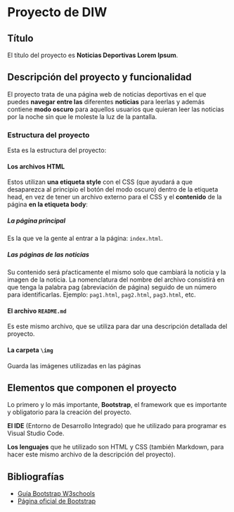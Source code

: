 # Proyecto de DIW

## Título
El título del proyecto es **Noticias Deportivas Lorem Ipsum**.

## Descripción del proyecto y funcionalidad
El proyecto trata de una página web de noticias deportivas en el que puedes **navegar entre las** diferentes **noticias** para leerlas y además contiene **modo oscuro** para aquellos usuarios que quieran leer las noticias por la noche sin que le moleste la luz de la pantalla.

### Estructura del proyecto
Esta es la estructura del proyecto:

#### Los archivos HTML
Estos utilizan **una etiqueta style** con el CSS (que ayudará a que desaparezca al principio el botón del modo oscuro) dentro de la etiqueta head, en vez de tener un archivo externo para el CSS y el **contenido** de la página **en la etiqueta body**:

##### La página principal

Es la que ve la gente al entrar a la página: `index.html`.

##### Las páginas de las noticias

Su contenido será pŕacticamente el mismo solo que cambiará la noticia y la imagen de la noticia. La nomenclatura del nombre del archivo consistirá en que tenga la palabra pag (abreviación de página) seguido de un número para identificarlas. Ejemplo: `pag1.html`, `pag2.html`, `pag3.html`, etc.

#### El archivo `README.md`

Es este mismo archivo, que se utiliza para dar una descripción detallada del proyecto.

#### La carpeta `\img`

Guarda las imágenes utilizadas en las páginas

## Elementos que componen el proyecto
Lo primero y lo más importante, **Bootstrap**, el framework que es importante y obligatorio para la creación del proyecto.

**El IDE** (Entorno de Desarrollo Integrado) que he utilizado para programar es Visual Studio Code.

**Los lenguajes** que he utilizado son HTML y CSS (también Markdown, para hacer este mismo archivo de la descripción del proyecto).

## Bibliografías
* [Guía Bootstrap W3schools](https://www.w3schools.com/bootstrap5/index.php)
* [Página oficial de Bootstrap](https://getbootstrap.com/docs/5.3/getting-started/introduction/)